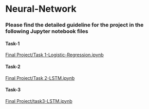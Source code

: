 # Neural-Network

### Please find the detailed guideline for the project in the following Jupyter notebook files 

#### Task-1
[Final Project/Task 1-Logistic-Regression.ipynb](https://github.com/AUKhattak/Neural-Network/blob/main/Final%20Project/Task-1-Logistic-Regression.ipynb)

#### Task-2
[Final Project/Task 2-LSTM.ipynb](https://github.com/AUKhattak/Neural-Network/blob/main/Final%20Project/Task%202-LSTM.ipynb)


#### Task-3
[Final Project/task3-LSTM.ipynb](https://github.com/AUKhattak/Neural-Network/blob/main/Final%20Project/task3-LSTM.ipynb)

